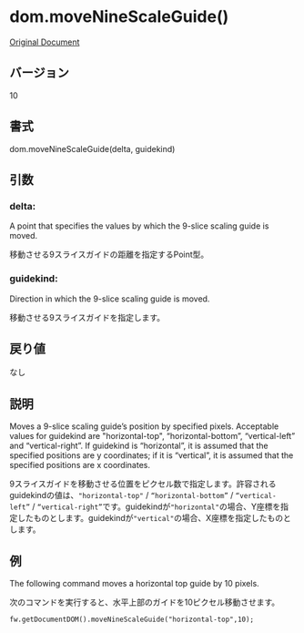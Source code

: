 # dom.moveNineScaleGuide()

[Original Document](http://help.adobe.com/en_US/fireworks/cs/extend/WS4539F8C4-E027-48d3-B43A-F3F8B5C0E52F.html)

## バージョン

10

## 書式

dom.moveNineScaleGuide(delta, guidekind)

## 引数

### delta:

A point that specifies the values by which the 9-slice scaling guide is moved. 

移動させる9スライスガイドの距離を指定するPoint型。

### guidekind:

Direction in which the 9-slice scaling guide is moved.

移動させる9スライスガイドを指定します。

## 戻り値

なし

## 説明

Moves a 9-slice scaling guide’s position by specified pixels. Acceptable values for guidekind are "horizontal-top", “horizontal-bottom”, “vertical-left” and “vertical-right”. If guidekind is “horizontal”, it is assumed that the specified positions are y coordinates; if it is “vertical”, it is assumed that the specified positions are x coordinates.

9スライスガイドを移動させる位置をピクセル数で指定します。許容されるguidekindの値は、```"horizontal-top"``` / ```“horizontal-bottom”``` / ```“vertical-left”``` / ```“vertical-right”```です。guidekindが```"horizontal"```の場合、Y座標を指定したものとします。guidekindが```"vertical"```の場合、X座標を指定したものとします。

## 例

The following command moves a horizontal top guide by 10 pixels.

次のコマンドを実行すると、水平上部のガイドを10ピクセル移動させます。

```
fw.getDocumentDOM().moveNineScaleGuide("horizontal-top",10);
```